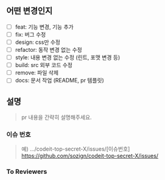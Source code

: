 ## 어떤 변경인지

- [ ] feat: 기능 변경, 기능 추가
- [ ] fix: 버그 수정
- [ ] design: css만 수정
- [ ] refactor: 동작 변경 없는 수정
- [ ] style: 내용 변경 없는 수정 (린트, 포맷 변경 등)
- [ ] build: src 외부 코드 수정
- [ ] remove: 파일 삭제 
- [ ] docs: 문서 작업 (README, pr 템플릿)

## 설명
> pr 내용을 간략히 설명해주세요.

### 이슈 번호

> 예) .../codeit-top-secret-X/issues/[이슈번호]
> https://github.com/sozign/codeit-top-secret-X/issues/

### To Reviewers

